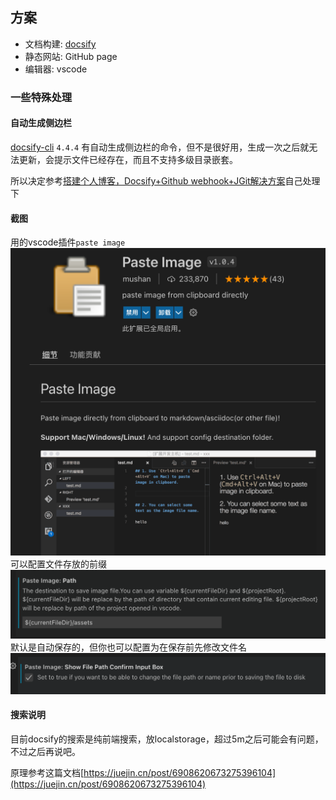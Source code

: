 ## 方案
- 文档构建: [docsify](https://github.com/docsifyjs/docsify)
- 静态网站: GitHub page
- 编辑器: vscode

### 一些特殊处理

#### 自动生成侧边栏
[docsify-cli](https://github.com/docsifyjs/docsify-cli) `4.4.4` 有自动生成侧边栏的命令，但不是很好用，生成一次之后就无法更新，会提示文件已经存在，而且不支持多级目录嵌套。

所以决定参考[搭建个人博客，Docsify+Github webhook+JGit解决方案](https://zhuanlan.zhihu.com/p/529984860)自己处理下

#### 截图
用的vscode插件`paste image`
![](assets/vscode-paste-image.png)
可以配置文件存放的前缀
![](assets/vscode-paste-image-path.png)
默认是自动保存的，但你也可以配置为在保存前先修改文件名
![](assets/vscode-paste-image-filename.png)

#### 搜索说明

目前docsify的搜索是纯前端搜索，放localstorage，超过5m之后可能会有问题，不过之后再说吧。

原理参考这篇文档[https://juejin.cn/post/6908620673275396104](https://juejin.cn/post/6908620673275396104)